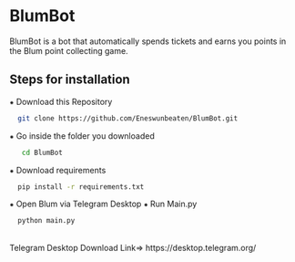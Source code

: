 # BlumBot
BlumBot is a bot that automatically spends tickets and earns you points in the Blum point collecting game. 
## Steps for installation
⁕ Download this Repository
```bash
  git clone https://github.com/Eneswunbeaten/BlumBot.git
```
⁕ Go inside the folder you downloaded
```bash
   cd BlumBot
```
⁕ Download requirements
```bash
  pip install -r requirements.txt
```
⁕ Open Blum via Telegram Desktop
⁕ Run Main.py
```bash
  python main.py
```
<br/>
Telegram Desktop Download Link=> https://desktop.telegram.org/
<br/>
